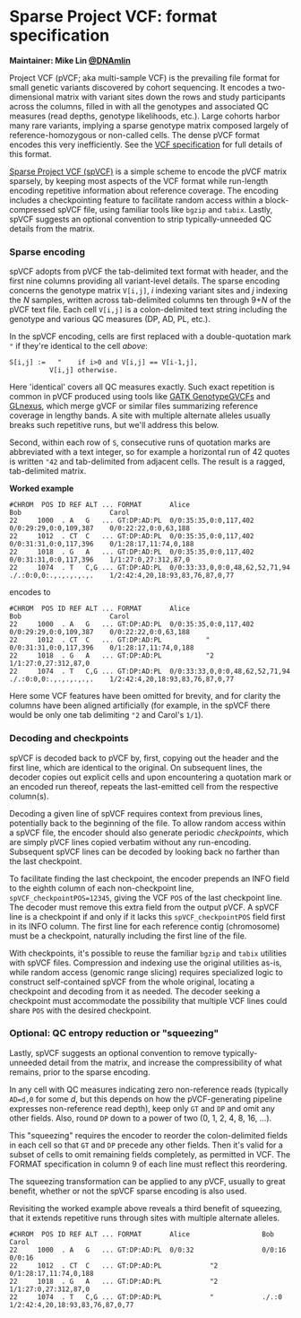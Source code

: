 # Sparse Project VCF: format specification

**Maintainer: Mike Lin [@DNAmlin](https://twitter.com/DNAmlin)**

Project VCF (pVCF; aka multi-sample VCF) is the prevailing file format for small genetic variants discovered by cohort sequencing. It encodes a two-dimensional matrix with variant sites down the rows and study participants across the columns, filled in with all the genotypes and associated QC measures (read depths, genotype likelihoods, etc.). Large cohorts harbor many rare variants, implying a sparse genotype matrix composed largely of reference-homozygous or non-called cells. The dense pVCF format encodes this very inefficiently. See the [VCF specification](http://samtools.github.io/hts-specs/VCFv4.3.pdf) for full details of this format.

[Sparse Project VCF (spVCF)](https://github.com/mlin/spVCF) is a simple scheme to encode the pVCF matrix sparsely, by keeping most aspects of the VCF format while run-length encoding repetitive information about reference coverage. The encoding includes a checkpointing feature to facilitate random access within a block-compressed spVCF file, using familiar tools like `bgzip` and `tabix`. Lastly, spVCF suggests an optional convention to strip typically-unneeded QC details from the matrix.

### Sparse encoding

spVCF adopts from pVCF the tab-delimited text format with header, and the first nine columns providing all variant-level details. The sparse encoding concerns the genotype matrix `V[i,j]`, *i* indexing variant sites and *j* indexing the *N* samples, written across tab-delimited columns ten through 9+*N* of the pVCF text file. Each cell `V[i,j]` is a colon-delimited text string including the genotype and various QC measures (DP, AD, PL, etc.).

In the spVCF encoding, cells are first replaced with a double-quotation mark `"` if they're identical to the cell *above*: 

```
S[i,j] :=   "    if i>0 and V[i,j] == V[i-1,j],
          V[i,j] otherwise.
```

Here 'identical' covers all QC measures exactly. Such exact repetition is common in pVCF produced using tools like [GATK GenotypeGVCFs](https://software.broadinstitute.org/gatk/documentation/tooldocs/3.8-0/org_broadinstitute_gatk_tools_walkers_variantutils_GenotypeGVCFs.php) and [GLnexus](https://github.com/dnanexus-rnd/GLnexus), which merge gVCF or similar files summarizing reference coverage in lengthy bands. A site with multiple alternate alleles usually breaks such repetitive runs, but we'll address this below.

Second, within each row of `S`, consecutive runs of quotation marks are abbreviated with a text integer, so for example a horizontal run of 42 quotes is written `"42` and tab-delimited from adjacent cells. The result is a ragged, tab-delimited matrix.

**Worked example**

```
#CHROM  POS ID REF ALT ... FORMAT       Alice                           Bob                      Carol
22     1000  . A   G   ... GT:DP:AD:PL  0/0:35:35,0:0,117,402           0/0:29:29,0:0,109,387    0/0:22:22,0:0,63,188
22     1012  . CT  C   ... GT:DP:AD:PL  0/0:35:35,0:0,117,402           0/0:31:31,0:0,117,396    0/1:28:17,11:74,0,188
22     1018  . G   A   ... GT:DP:AD:PL  0/0:35:35,0:0,117,402           0/0:31:31,0:0,117,396    1/1:27:0,27:312,87,0
22     1074  . T   C,G ... GT:DP:AD:PL  0/0:33:33,0,0:0,48,62,52,71,94  ./.:0:0,0:.,.,.,.,.,.    1/2:42:4,20,18:93,83,76,87,0,77
```

encodes to

```
#CHROM  POS ID REF ALT ... FORMAT       Alice                           Bob                      Carol
22     1000  . A   G   ... GT:DP:AD:PL  0/0:35:35,0:0,117,402           0/0:29:29,0:0,109,387    0/0:22:22,0:0,63,188
22     1012  . CT  C   ... GT:DP:AD:PL           "                      0/0:31:31,0:0,117,396    0/1:28:17,11:74,0,188
22     1018  . G   A   ... GT:DP:AD:PL           "2                                              1/1:27:0,27:312,87,0
22     1074  . T   C,G ... GT:DP:AD:PL  0/0:33:33,0,0:0,48,62,52,71,94  ./.:0:0,0:.,.,.,.,.,.    1/2:42:4,20,18:93,83,76,87,0,77
```

Here some VCF features have been omitted for brevity, and for clarity the columns have been aligned artificially (for example, in the spVCF there would be only one tab delimiting `"2` and Carol's `1/1`).

### Decoding and checkpoints

spVCF is decoded back to pVCF by, first, copying out the header and the first line, which are identical to the original. On subsequent lines, the decoder copies out explicit cells and upon encountering a quotation mark or an encoded run thereof, repeats the last-emitted cell from the respective column(s).

Decoding a given line of spVCF requires context from previous lines, potentially back to the beginning of the file. To allow random access within a spVCF file, the encoder should also generate periodic *checkpoints*, which are simply pVCF lines copied verbatim without any run-encoding. Subsequent spVCF lines can be decoded by looking back no farther than the last checkpoint.

To facilitate finding the last checkpoint, the encoder prepends an INFO field to the eighth column of each non-checkpoint line, `spVCF_checkpointPOS=12345`, giving the VCF `POS` of the last checkpoint line. The decoder must remove this extra field from the output pVCF. A spVCF line is a checkpoint if and only if it lacks this `spVCF_checkpointPOS` field first in its INFO column. The first line for each reference contig (chromosome) must be a checkpoint, naturally including the first line of the file. 

With checkpoints, it's possible to reuse the familiar `bgzip` and `tabix` utilities with spVCF files. Compression and indexing use the original utilities as-is, while random access (genomic range slicing) requires specialized logic to construct self-contained spVCF from the whole original, locating a checkpoint and decoding from it as needed. The decoder seeking a checkpoint must accommodate the possibility that multiple VCF lines could share `POS` with the desired checkpoint.

### Optional: QC entropy reduction or "squeezing"

Lastly, spVCF suggests an optional convention to remove typically-unneeded detail from the matrix, and increase the compressibility of what remains, prior to the sparse encoding.

In any cell with QC measures indicating zero non-reference reads (typically `AD=d,0` for some *d*, but this depends on how the pVCF-generating pipeline expresses non-reference read depth), keep only `GT` and `DP` and omit any other fields. Also, round `DP` down to a power of two (0, 1, 2, 4, 8, 16, ...).

This "squeezing" requires the encoder to reorder the colon-delimited fields in each cell so that `GT` and `DP` precede any other fields. Then it's valid for a subset of cells to omit remaining fields completely, as permitted in VCF. The FORMAT specification in column 9 of each line must reflect this reordering.

The squeezing transformation can be applied to any pVCF, usually to great benefit, whether or not the spVCF sparse encoding is also used.

Revisiting the worked example above reveals a third benefit of squeezing, that it extends repetitive runs through sites with multiple alternate alleles.

```
#CHROM  POS ID REF ALT ... FORMAT       Alice                  Bob                      Carol
22     1000  . A   G   ... GT:DP:AD:PL  0/0:32                 0/0:16                   0/0:16
22     1012  . CT  C   ... GT:DP:AD:PL            "2                                    0/1:28:17,11:74,0,188
22     1018  . G   A   ... GT:DP:AD:PL            "2                                    1/1:27:0,27:312,87,0
22     1074  . T   C,G ... GT:DP:AD:PL            "            ./.:0                    1/2:42:4,20,18:93,83,76,87,0,77

```

